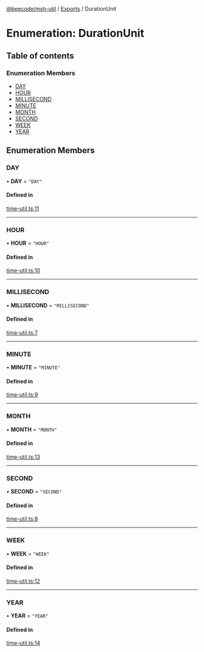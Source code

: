 [@beecode/msh-util](../README.md) / [Exports](../modules.md) / DurationUnit

# Enumeration: DurationUnit

## Table of contents

### Enumeration Members

- [DAY](DurationUnit.md#day)
- [HOUR](DurationUnit.md#hour)
- [MILLISECOND](DurationUnit.md#millisecond)
- [MINUTE](DurationUnit.md#minute)
- [MONTH](DurationUnit.md#month)
- [SECOND](DurationUnit.md#second)
- [WEEK](DurationUnit.md#week)
- [YEAR](DurationUnit.md#year)

## Enumeration Members

### DAY

• **DAY** = ``"DAY"``

#### Defined in

[time-util.ts:11](https://github.com/beecode-rs/msh-util/blob/241d250/src/time-util.ts#L11)

___

### HOUR

• **HOUR** = ``"HOUR"``

#### Defined in

[time-util.ts:10](https://github.com/beecode-rs/msh-util/blob/241d250/src/time-util.ts#L10)

___

### MILLISECOND

• **MILLISECOND** = ``"MILLISECOND"``

#### Defined in

[time-util.ts:7](https://github.com/beecode-rs/msh-util/blob/241d250/src/time-util.ts#L7)

___

### MINUTE

• **MINUTE** = ``"MINUTE"``

#### Defined in

[time-util.ts:9](https://github.com/beecode-rs/msh-util/blob/241d250/src/time-util.ts#L9)

___

### MONTH

• **MONTH** = ``"MONTH"``

#### Defined in

[time-util.ts:13](https://github.com/beecode-rs/msh-util/blob/241d250/src/time-util.ts#L13)

___

### SECOND

• **SECOND** = ``"SECOND"``

#### Defined in

[time-util.ts:8](https://github.com/beecode-rs/msh-util/blob/241d250/src/time-util.ts#L8)

___

### WEEK

• **WEEK** = ``"WEEK"``

#### Defined in

[time-util.ts:12](https://github.com/beecode-rs/msh-util/blob/241d250/src/time-util.ts#L12)

___

### YEAR

• **YEAR** = ``"YEAR"``

#### Defined in

[time-util.ts:14](https://github.com/beecode-rs/msh-util/blob/241d250/src/time-util.ts#L14)
